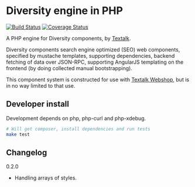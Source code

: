 Diversity engine in PHP
=======================

[![Build Status](https://travis-ci.org/DiversityTemplating/diversity-php.png?branch=master)](https://travis-ci.org/DiversityTemplating/diversity-php)
[![Coverage Status](https://coveralls.io/repos/DiversityTemplating/diversity-php/badge.png)](https://coveralls.io/r/DiversityTemplating/diversity-php)

A PHP engine for Diversity components, by [Textalk](http://www.textalk.com/).

Diversity components search engine optimized (SEO) web components,
specified by mustache templates, supporting dependencies, backend
fetching of data over JSON-RPC, supporting AngularJS templating on the
frontend (by doing collected manual bootstrapping).

This component system is constructed for use with [Textalk
Webshop](http://www.textalk.com/webshop), but is in no way limited to
that use.


Developer install
-----------------

Development depends on php, php-curl and php-xdebug.

```bash
# Will get composer, install dependencies and run tests
make test
```

Changelog
---------

0.2.0

 * Handling arrays of styles.
